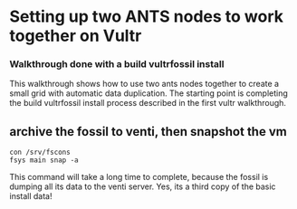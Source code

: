 # Setting up two ANTS nodes to work together on Vultr
### Walkthrough done with a build vultrfossil install

This walkthrough shows how to use two ants nodes together to create a small grid with automatic data duplication. The starting point is completing the build vultrfossil install process described in the first vultr walkthrough.

## archive the fossil to venti, then snapshot the vm ##

	con /srv/fscons
	fsys main snap -a

This command will take a long time to complete, because the fossil is dumping all its data to the venti server. Yes, its a third copy of the basic install data! 